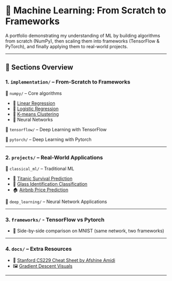 # 📘 Machine Learning: From Scratch to Frameworks 

A portfolio demonstrating my understanding of ML by building algorithms from scratch (NumPy), then scaling them into frameworks (TensorFlow & PyTorch), and finally applying them to real-world projects.

---

## 📂 Sections Overview  

### 1. `implementation/` – From-Scratch to Frameworks 

🔹 `numpy/` – Core algorithms
- 📓 [Linear Regression](implementation/linear_regression_numpy.ipynb)  
- 📓 [Logistic Regression](implementation/logistic_regression_numpy.ipynb)
- 📓 [K-means Clustering](implementation/kmeans_numpy.ipynb)
- 📓 Neural Networks

🔹 `tensorflow/` – Deep Learning with TensorFlow

🔹 `pytorch/` – Deep Learning with Pytorch

---

### 2. `projects/` – Real-World Applications  

🔹 `classical_ml/` – Traditional ML
- 🚢 [Titanic Survival Prediction](projects/titanic_survivor_prediction.ipynb)  
- 🔬 [Glass Identification Classification](projects/glass_identification.ipynb)
- 🏠 [Airbnb Price Prediction](projects/airbnb_price_prediction.ipynb)

🔹 `deep_learning/` – Neural Network Applications

---

### 3. `frameworks/` - TensorFlow vs Pytorch
- 📓 Side-by-side comparison on MNIST (same network, two frameworks)

---

### 4. `docs/` – Extra Resources  
- 🧠 [Stanford CS229 Cheat Sheet by Afshine Amidi](https://stanford.edu/~shervine/teaching/cs-229/)  
- 🖼️ [Gradient Descent Visuals](https://uclaacm.github.io/gradient-descent-visualiser/)

---
